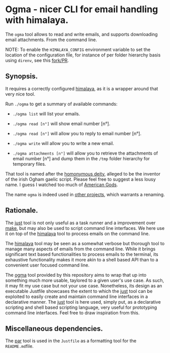 Ogma - nicer CLI for email handling with himalaya.
==================================================


The `ogma` tool allows to read and write emails, and supports
downloading email attachments. From the command line.

NOTE: To enable the `HIMALAYA_CONFIG` environment variable to set the
location of the configuration file, for instance of per folder hierarchy
basis using `direnv`, see this [fork/PR][himalaya-env].

[himalaya-env]: https://github.com/gl-yziquel/himalaya/tree/yziquel


Synopsis.
---------

It requires a correctly configured [himalaya][himalaya], as it is a
wrapper around that very nice tool.

Run `./ogma` to get a summary of available commands:

* `./ogma list` will list your emails.

* `./ogma read [n°]` will show email number \[n°\].

* `./ogma read [n°]` will allow you to reply to email number \[n°\].

* `./ogma write` will allow you to write a new email.

* `./ogma attachments [n°]` will allow you to retrieve the attachments
of email number \[n°\] and dump them in the `/tmp` folder hierarchy for
temporary files.

That tool is named after the [homonymous deity][ogma], alleged to be the
inventor of the irish Ogham gaelic script. Please feel free to suggest a
less lousy name. I guess I watched too much of [American Gods][amazon].

The name `ogma` is indeed used in [other projects][other], which
warrants a renaming.

[other]: https://github.com/ogmacorp/OgmaNeo2.git


Rationale.
----------

The [just][just] tool is not only useful as a task runner and a
improvement over [make][make], but may also be used to script command
line interfaces. We here use it on top of the [himalaya][himalaya] tool
to process emails on the command line.

The [himalaya][himalaya] tool may be seen as a somewhat verbose but
thorough tool to manage many aspects of emails from the command line.
While it brings significant text based functionalities to process emails
to the terminal, its exhaustive functionality makes it more akin to a
shell based API than to a convenient user focused command line.

The [ogma] tool provided by this repository aims to wrap that up into
something much more usable, taylored to a given user's use case. As
such, it may fit my use case but not your use case. Nonetheless, its
design as an executable Justfile showcases the extent to which the
[just][just] tool can be exploited to easily create and maintain command
line interfaces in a declarative manner. The [just][just] tool is here
used, simply put, as a declarative scripting and shell based scripting
language, very useful for prototyping command line interfaces. Feel free
to draw inspiration from this.


Miscellaneous dependencies.
---------------------------

The [par][par] tool is used in the `Justfile` as a formatting tool for
the `README.md`file.


[just]: https://just.systems/
[make]: https://onlinelibrary.wiley.com/doi/abs/10.1002/spe.4380090402
[himalaya]: https://pimalaya.org/himalaya/cli/latest/
[par]: http://www.nicemice.net/par/
[ogma]: https://en.wikipedia.org/wiki/Ogma
[amazon]: https://www.youtube.com/watch?v=z6HLeNl8DOs
